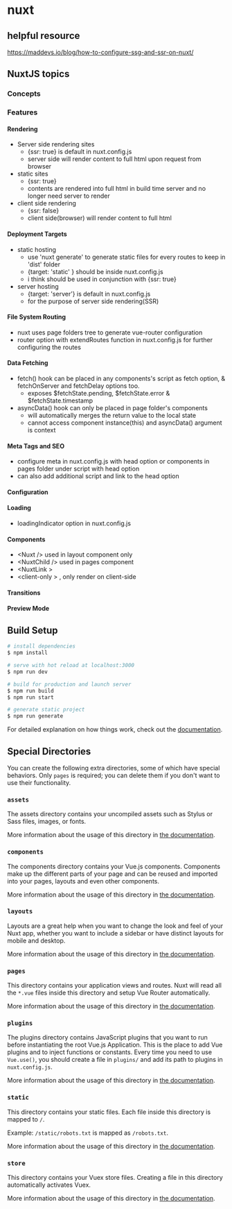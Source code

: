 # nuxt

## helpful resource
https://maddevs.io/blog/how-to-configure-ssg-and-ssr-on-nuxt/

## NuxtJS topics

### Concepts

### Features
#### Rendering
- Server side rendering sites
    - {ssr: true} is default in nuxt.config.js
    - server side will render content to full html upon request from browser
- static sites
    - {ssr: true}
    - contents are rendered into full html in build time server and no longer need server to render
- client side rendering
    - {ssr: false}
    - client side(browser) will render content to full html
#### Deployment Targets
- static hosting
    - use 'nuxt generate' to generate static files for every routes to keep in 'dist' folder
    - {target: 'static' } should be inside nuxt.config.js
    - i think should be used in conjunction with {ssr: true}
- server hosting
    - {target: 'server'} is default in nuxt.config.js
    - for the purpose of server side rendering(SSR)
#### File System Routing
- nuxt uses page folders tree to generate vue-router configuration
- router option with extendRoutes function in nuxt.config.js for further configuring the routes
#### Data Fetching
- fetch() hook can be placed in any components's script as fetch option, & fetchOnServer and fetchDelay options too.
    - exposes $fetchState.pending, $fetchState.error & $fetchState.timestamp
- asyncData() hook can only be placed in page folder's components
    - will automatically merges the return value to the local state
    - cannot access component instance(this) and asyncData() argument is context 
#### Meta Tags and SEO
- configure meta in nuxt.config.js with head option or components in pages folder under script with head option
- can also add additional script and link to the head option
#### Configuration
#### Loading
- loadingIndicator option in nuxt.config.js
#### Components
- &lt;Nuxt /&gt; used in layout component only
- &lt;NuxtChild /&gt; used in pages component
- &lt;NuxtLink &gt; 
- &lt;client-only &gt; , only render on client-side
#### Transitions
#### Preview Mode


## Build Setup

```bash
# install dependencies
$ npm install

# serve with hot reload at localhost:3000
$ npm run dev

# build for production and launch server
$ npm run build
$ npm run start

# generate static project
$ npm run generate
```

For detailed explanation on how things work, check out the [documentation](https://nuxtjs.org).

## Special Directories

You can create the following extra directories, some of which have special behaviors. Only `pages` is required; you can delete them if you don't want to use their functionality.

### `assets`

The assets directory contains your uncompiled assets such as Stylus or Sass files, images, or fonts.

More information about the usage of this directory in [the documentation](https://nuxtjs.org/docs/2.x/directory-structure/assets).

### `components`

The components directory contains your Vue.js components. Components make up the different parts of your page and can be reused and imported into your pages, layouts and even other components.

More information about the usage of this directory in [the documentation](https://nuxtjs.org/docs/2.x/directory-structure/components).

### `layouts`

Layouts are a great help when you want to change the look and feel of your Nuxt app, whether you want to include a sidebar or have distinct layouts for mobile and desktop.

More information about the usage of this directory in [the documentation](https://nuxtjs.org/docs/2.x/directory-structure/layouts).


### `pages`

This directory contains your application views and routes. Nuxt will read all the `*.vue` files inside this directory and setup Vue Router automatically.

More information about the usage of this directory in [the documentation](https://nuxtjs.org/docs/2.x/get-started/routing).

### `plugins`

The plugins directory contains JavaScript plugins that you want to run before instantiating the root Vue.js Application. This is the place to add Vue plugins and to inject functions or constants. Every time you need to use `Vue.use()`, you should create a file in `plugins/` and add its path to plugins in `nuxt.config.js`.

More information about the usage of this directory in [the documentation](https://nuxtjs.org/docs/2.x/directory-structure/plugins).

### `static`

This directory contains your static files. Each file inside this directory is mapped to `/`.

Example: `/static/robots.txt` is mapped as `/robots.txt`.

More information about the usage of this directory in [the documentation](https://nuxtjs.org/docs/2.x/directory-structure/static).

### `store`

This directory contains your Vuex store files. Creating a file in this directory automatically activates Vuex.

More information about the usage of this directory in [the documentation](https://nuxtjs.org/docs/2.x/directory-structure/store).
